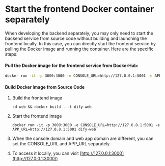 # Start the frontend Docker container separately

When developing the backend separately, you may only need to start the backend service from source code without building and launching the frontend locally. In this case, you can directly start the frontend service by pulling the Docker image and running the container. Here are the specific steps:

#### Pull the Docker image for the frontend service from DockerHub:

```Bash
docker run -it -p 3000:3000 -e CONSOLE_URL=http://127.0.0.1:5001 -e APP_URL=http://127.0.0.1:5001 langgenius/dify-web:latest
```

#### Build Docker Image from Source Code

1.  Build the frontend image

    ```
    cd web && docker build . -t dify-web
    ```

2.  Start the frontend image

    ```
    docker run -it -p 3000:3000 -e CONSOLE_URL=http://127.0.0.1:5001 -e APP_URL=http://127.0.0.1:5001 dify-web
    ```

3.  When the console domain and web app domain are different, you can set the CONSOLE_URL and APP_URL separately
4.  To access it locally, you can visit [http://127.0.0.1:3000](http://127.0.0.1:3000/)
